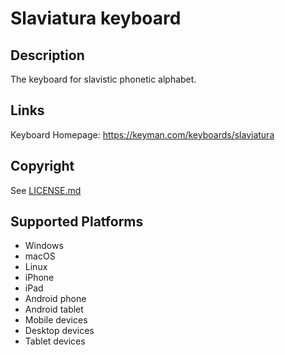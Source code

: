 Slaviatura keyboard
==============

Description
-----------
The keyboard for slavistic phonetic alphabet.

Links
-----
Keyboard Homepage: https://keyman.com/keyboards/slaviatura

Copyright
---------
See [LICENSE.md](LICENSE.md)

Supported Platforms
-------------------
 * Windows
 * macOS
 * Linux
 * iPhone
 * iPad
 * Android phone
 * Android tablet
 * Mobile devices
 * Desktop devices
 * Tablet devices


